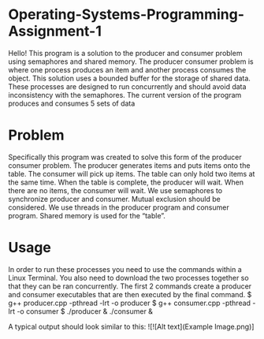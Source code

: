 # Operating-Systems-Programming-Assignment-1

Hello! This program is a solution to the producer and consumer problem using semaphores and shared memory.
The producer consumer problem is where one process produces an item and another process consumes the object.
This solution uses a bounded buffer for the storage of shared data.
These processes are designed to run concurrently and should avoid data inconsistency with the semaphores.
The current version of the program produces and consumes 5 sets of data

# Problem

Specifically this program was created to solve this form of the producer consumer problem.
The producer generates items and puts items onto the table. The consumer will pick up items. The table can only hold two items at the same time. When the table is complete, the producer will wait. When there are no items, the consumer will wait. We use semaphores to synchronize producer and consumer.  Mutual exclusion should be considered. We use threads in the producer program and consumer program. Shared memory is used for the “table”.

# Usage

In order to run these processes you need to use the commands within a Linux Terminal.
You also need to download the two processes together so that they can be ran concurrently.
The first 2 commands create a producer and consumer executables that are then executed by the final command.
$ g++ producer.cpp -pthread -lrt -o producer
$ g++ consumer.cpp -pthread -lrt -o consumer
$ ./producer & ./consumer &

A typical output should look similar to this:
![![Alt text](Example Image.png)]

